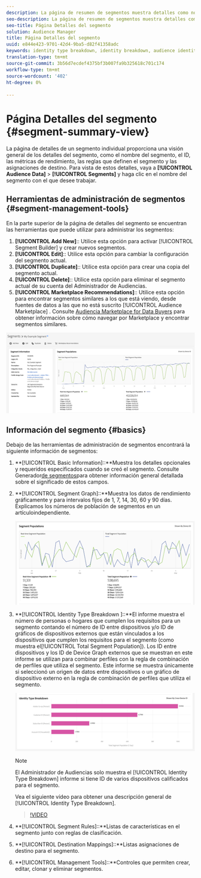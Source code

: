 ```yaml
---
description: La página de resumen de segmentos muestra detalles como nombre, características en el segmento, reglas, datos de rendimiento e información de asignación de destino.
seo-description: La página de resumen de segmentos muestra detalles como nombre, características en el segmento, reglas, datos de rendimiento e información de asignación de destino.
seo-title: Página Detalles del segmento
solution: Audience Manager
title: Página Detalles del segmento
uuid: e844e423-9701-42d4-9ba5-d82f41358adc
keywords: identity type breakdown, identity breakdown, audience identity reporting, cross-device, cross-device ID, device ID
translation-type: tm+mt
source-git-commit: 3b56d7ecdef4375bf3b007fa9b325618c701c174
workflow-type: tm+mt
source-wordcount: '402'
ht-degree: 0%

---
```



# Página Detalles del segmento {#segment-summary-view}

La página de detalles de un segmento individual proporciona una visión general de los detalles del segmento, como el nombre del segmento, el ID, las métricas de rendimiento, las reglas que definen el segmento y las asignaciones de destino. Para vista de estos detalles, vaya a **[!UICONTROL Audience Data]** > **[!UICONTROL Segments]** y haga clic en el nombre del segmento con el que desee trabajar.

## Herramientas de administración de segmentos {#segment-management-tools}

En la parte superior de la página de detalles del segmento se encuentran las herramientas que puede utilizar para administrar los segmentos:

1. **[!UICONTROL Add New]**:: Utilice esta opción para activar [!UICONTROL Segment Builder] y crear nuevos segmentos.
2. **[!UICONTROL Edit]**:: Utilice esta opción para cambiar la configuración del segmento actual.
3. **[!UICONTROL Duplicate]**:: Utilice esta opción para crear una copia del segmento actual.
4. **[!UICONTROL Delete]**:: Utilice esta opción para eliminar el segmento actual de su cuenta del Administrador de Audiencias.
5. **[!UICONTROL Marketplace Recommendations]**:: Utilice esta opción para encontrar segmentos similares a los que está viendo, desde fuentes de datos a las que no está suscrito [!UICONTROL Audience Marketplace] . Consulte [Audiencia Marketplace for Data Buyers](../audience-marketplace/marketplace-data-buyers/marketplace-data-buyers.md) para obtener información sobre cómo navegar por Marketplace y encontrar segmentos similares.

![basic-segment-information](assets/basic-segment-information.png)

## Información del segmento {#basics}

Debajo de las herramientas de administración de segmentos encontrará la siguiente información de segmentos:

1. **[!UICONTROL Basic Information]::**Muestra los detalles opcionales y requeridos especificados cuando se creó el segmento. Consulte Generador[de segmentos](segment-builder.md)para obtener información general detallada sobre el significado de estos campos.
2. **[!UICONTROL Segment Graph]::**Muestra los datos de rendimiento gráficamente y para intervalos fijos de 1, 7, 14, 30, 60 y 90 días. Explicamos los números de población de segmentos en un artículo[](../../features/segments/segment-builder-data.md)independiente.

   ![segmentos-gráfico](assets/segment-graph.png)

3. **[!UICONTROL Identity Type Breakdown ]::**El informe muestra el número de personas o hogares que cumplen los requisitos para un segmento contando el número de ID entre dispositivos y/o ID de gráficos de dispositivos externos que están vinculados a los dispositivos que cumplen los requisitos para el segmento (como muestra el[!UICONTROL Total Segment Population]). Los ID entre dispositivos y los ID de Device Graph externos que se muestran en este informe se utilizan para combinar perfiles con la regla de combinación de perfiles que utiliza el segmento. Este informe se muestra únicamente si seleccionó un origen de datos entre dispositivos o un gráfico de dispositivo externo en la regla de combinación de perfiles que utiliza el segmento.

   ![segmentos-gráfico](assets/segment-type.png)

   >[!NOTE]
   >
   >El Administrador de Audiencias solo muestra el [!UICONTROL Identity Type Breakdown] informe si tiene ID de varios dispositivos calificados para el segmento.

   Vea el siguiente vídeo para obtener una descripción general de [!UICONTROL Identity Type Breakdown].
   >[!VIDEO](https://video.tv.adobe.com/v/27977/)

4. **[!UICONTROL Segment Rules]::**Listas de características en el segmento junto con reglas de clasificación.
5. **[!UICONTROL Destination Mappings]::**Listas asignaciones de destino para el segmento.
6. **[!UICONTROL Management Tools]::**Controles que permiten crear, editar, clonar y eliminar segmentos.